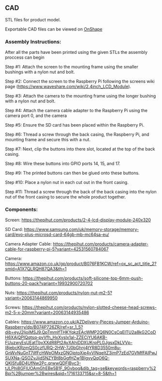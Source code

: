 ## CAD

STL files for product model.

Exportable CAD files can be viewed on [OnShape](https://cad.onshape.com/documents/a9ea1d888f3dee972e6036d2/w/ec1619c3bd35b931f617c110/e/a813004631bccc3c93063bfe?configuration=default&renderMode=0&uiState=6641d72f31b5ac3eef5448f5)


### Assembly Instructions:

After all the parts have been printed using the given STLs the assembly proccess can begin

Step #1: Attach the screen to the mounting frame using the smaller bushings with a nylon nut and bolt.

Step #2: Connect the screen to the Raspberry Pi following the screens wiki page (https://www.waveshare.com/wiki/2.4inch_LCD_Module).

Step #3: Attach the camera to the mounting frame using the longer bushing with a nylon nut and bolt.

Step #4: Attach the camera cable adapter to the Raspberry Pi using the camera port 0, and the camera

Step #5: Ensure the SD card has been placed within the Raspberry Pi.

Step #6: Thread a screw through the back casing, the Raspberry Pi, and mounting frame and secure this with a nut. 

Step #7: Next, clip the buttons into there slot, located at the top of the back casing. 

Step #8: Wire these buttons into GPIO ports 14, 15, and 17.

Step #9: The printed buttons can then be glued onto these buttons.

Step #10: Place a nylon nut in each cut out in the front casing.

Step #11: Thread a screw through the back of the back casing into the nylon nut of the front casing to secure the whole product together. 

### Components:

Screen: https://thepihut.com/products/2-4-lcd-display-module-240x320

SD Card: https://www.samsung.com/uk/memory-storage/memory-card/evo-plus-microsd-card-64gb-mb-mc64sa-eu/

Camera Adapter Cable: https://thepihut.com/products/camera-adapter-cable-for-raspberry-pi-5?variant=42531560784067

Camera: https://www.amazon.co.uk/gp/product/B076FB1KCW/ref=ox_sc_act_title_2?smid=A1X7QLRQH87QA3&th=1

Buttons: https://thepihut.com/products/soft-silicone-top-6mm-push-buttons-20-pack?variant=19932900720702

Nuts: https://thepihut.com/products/nylon-nut-m2-5?variant=20063144869950

Screws: https://thepihut.com/products/nylon-slotted-cheese-head-screws-m2-5-x-20mm?variant=20063144935486

Cables: https://www.amazon.co.uk/AZDelivery-Pieces-Jumper-Arduino-Raspberry/dp/B074P726ZR/ref=sr_1_5?dib=eyJ2IjoiMSJ9.QpTmmIfTHKYqkzEAcWMP2Q6N0CsCqEITU2a8kG2CoDH6XAjQPIQqtsq-pvVfh_HxXvsIx1al-ZZECjYU6AKB-FUuzwyEsUEatTbyXXdR8Pt2AvXAhiDDXUKrpPLGJgsxDkLVVp-l8jebcKRzmQS0czfURQ-2HW-7J0bGhnj4tYR8D3550m8u-GnWvNuGnT7jIfFcHWpOMxzGNOjptoXie4vVINqeItZ3imP7zEd7GVMfFAIPwJSUXNa-QSOZvJiidSNZYBt8bGgfHZw1BIgyyQqO6Q-QKISfuBD4UfNw2Pc.qrwwQDFIByc3-tJLPhi8GFlUOAmGhEBe5B1F_9Gvbog&dib_tag=se&keywords=raspberry%2Bpi%2Bjumper%2Bwires&qid=1716133715&sr=8-5&th=1

